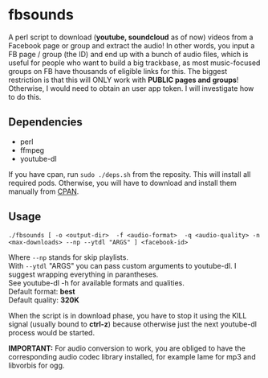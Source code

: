 fbsounds
========

A perl script to download (**youtube, soundcloud** as of now) videos from a Facebook page or group and extract the audio! In other words, you input a FB page / group (the ID) and end up with a bunch of audio files, which is useful for people who want to build a big trackbase, as most music-focused groups on FB have thousands of eligible links for this.
The biggest restriction is that this will ONLY work with **PUBLIC pages and groups**!  
Otherwise, I would need to obtain an user app token. I will investigate how to do this.

## Dependencies  
- perl  
- ffmpeg  
- youtube-dl

If you have cpan, run `sudo ./deps.sh` from the reposity. This will install all required pods. Otherwise, you will have to download and install them manually from [CPAN](https://www.cpan.org).

## Usage  

`./fbsounds [ -o <output-dir>  -f <audio-format>  -q <audio-quality> -n <max-downloads> --np --ytdl "ARGS" ] <facebook-id>`  
  
Where `--np` stands for skip playlists.  
With `--ytdl` "ARGS" you can pass custom arguments to youtube-dl. I suggest wrapping everything in parantheses.  
See youtube-dl -h for available formats and qualities.  
Default format:  **best**  
Default quality: **320K**  

When the script is in download phase, you have to stop it using the KILL signal (usually bound to **ctrl-z**) because otherwise just the next youtube-dl process would be started.  

**IMPORTANT:** For audio conversion to work, you are obliged to have the corresponding audio codec library installed, for example lame for mp3 and libvorbis for ogg.  
